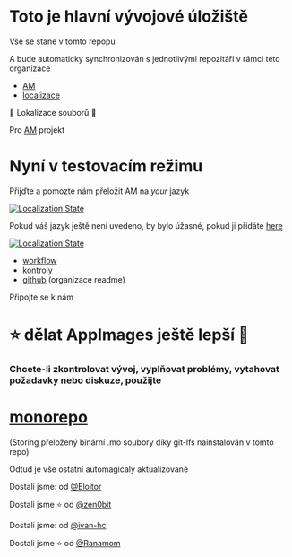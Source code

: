# Toto je hlavní vývojové úložiště

Vše se stane v tomto repopu

A bude automaticky synchronizován s jednotlivými repozitáři v rámci této
organizace

- [AM](https://github.com/AM-community/am)
- [localizace](https://github.com/AM-community/localization)

🦉 Lokalizace souborů 🦉

Pro [AM](https://github.com/ivan-hc/AM) projekt
# Nyní v testovacím režimu
Přijďte a pomozte nám přeložit AM na *your* jazyk

[![Localization
State](https://hosted.weblate.org/widget/am/am/open-graph.png)](https://hosted.weblate.org/engage/am/)

Pokud váš jazyk ještě není uvedeno, by bylo úžasné, pokud ji přidáte
[here](https://hosted.weblate.org/new-lang/am/am/)

[![Localization
State](https://hosted.weblate.org/widget/am/multi-auto.svg)](https://hosted.weblate.org/engage/am/)

- [workflow](https://github.com/AM-community/workflows)
- [kontroly](https://github.com/AM-community/checks)
- [github](https://github.com/AM-community/.github) (organizace readme)

Připojte se k nám
# ⭐ dělat AppImages ještě lepší 🚀

### Chcete-li zkontrolovat vývoj, vyplňovat problémy, vytahovat požadavky nebo diskuze, použijte

# [monorepo](https://github.com/AM-community/monorepo)
(Storing přeložený binární .mo soubory díky git-lfs nainstalován v tomto repo)

Odtud je vše ostatní automagicaly aktualizované

Dostali jsme: od [@Eloitor](https://github.com/Eloitor)

Dostali jsme :star: od [@zen0bit](https://github.com/zen0bit)

Dostali jsme: od [@ivan-hc](https://github.com/ivan-hc)

Dostali jsme :star: od [@Ranamom](https://github.com/Ranamom)
